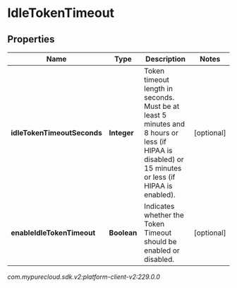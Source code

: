 # IdleTokenTimeout


## Properties

| Name | Type | Description | Notes |
| ------------ | ------------- | ------------- | ------------- |
| **idleTokenTimeoutSeconds** | **Integer** | Token timeout length in seconds. Must be at least 5 minutes and 8 hours or less (if HIPAA is disabled) or 15 minutes or less (if HIPAA is enabled). |  [optional] |
| **enableIdleTokenTimeout** | **Boolean** | Indicates whether the Token Timeout should be enabled or disabled. |  [optional] |




_com.mypurecloud.sdk.v2:platform-client-v2:229.0.0_
